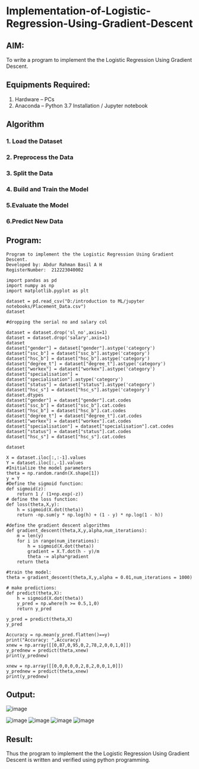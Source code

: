 # Implementation-of-Logistic-Regression-Using-Gradient-Descent

## AIM:
To write a program to implement the the Logistic Regression Using Gradient Descent.

## Equipments Required:
1. Hardware – PCs
2. Anaconda – Python 3.7 Installation / Jupyter notebook

## Algorithm
### 1. Load the Dataset
### 2. Preprocess the Data
### 3. Split the Data
### 4. Build and Train the Model
### 5.Evaluate the Model
### 6.Predict New Data

## Program:
```
Program to implement the the Logistic Regression Using Gradient Descent.
Developed by: Abdur Rahman Basil A H
RegisterNumber:  212223040002

```
```
import pandas as pd
import numpy as np
import matplotlib.pyplot as plt

dataset = pd.read_csv("D:/introduction to ML/jupyter notebooks/Placement_Data.csv")
dataset

#dropping the serial no and salary col

dataset = dataset.drop('sl_no',axis=1)
dataset = dataset.drop('salary',axis=1)
dataset
dataset["gender"] = dataset["gender"].astype('category')
dataset["ssc_b"] = dataset["ssc_b"].astype('category')
dataset["hsc_b"] = dataset["hsc_b"].astype('category')
dataset["degree_t"] = dataset["degree_t"].astype('category')
dataset["workex"] = dataset["workex"].astype('category')
dataset["specialisation"] = dataset["specialisation"].astype('category')
dataset["status"] = dataset["status"].astype('category')
dataset["hsc_s"] = dataset["hsc_s"].astype('category')
dataset.dtypes
dataset["gender"] = dataset["gender"].cat.codes
dataset["ssc_b"] = dataset["ssc_b"].cat.codes
dataset["hsc_b"] = dataset["hsc_b"].cat.codes
dataset["degree_t"] = dataset["degree_t"].cat.codes
dataset["workex"] = dataset["workex"].cat.codes
dataset["specialisation"] = dataset["specialisation"].cat.codes
dataset["status"] = dataset["status"].cat.codes
dataset["hsc_s"] = dataset["hsc_s"].cat.codes

dataset

X = dataset.iloc[:,:-1].values
Y = dataset.iloc[:,-1].values
#Initialize the model parameters
theta = np.random.randn(X.shape[1])
y = Y
#Define the sigmoid function:
def sigmoid(z):
    return 1 / (1+np.exp(-z))
# define the loss function:
def loss(theta,X,y):
    h = sigmoid(X.dot(theta))
    return -np.sum(y * np.log(h) + (1 - y) * np.log(1 - h))

#define the gradient descent algorithms
def gradient_descent(theta,X,y,alpha,num_iterations):
    m = len(y)
    for i in range(num_iterations):
        h = sigmoid(X.dot(theta))
        gradient = X.T.dot(h - y)/m
        theta -= alpha*gradient
    return theta

#train the model:
theta = gradient_descent(theta,X,y,alpha = 0.01,num_iterations = 1000)

# make predictions:
def predict(theta,X):
    h = sigmoid(X.dot(theta))
    y_pred = np.where(h >= 0.5,1,0)
    return y_pred

y_pred = predict(theta,X)
y_pred

Accuracy = np.mean(y_pred.flatten()==y)
print("Accuracy: ",Accuracy)
xnew = np.array([[0,87,0,95,0,2,78,2,0,0,1,0]])
y_prednew = predict(theta,xnew)
print(y_prednew)

xnew = np.array([[0,0,0,0,0,2,8,2,0,0,1,0]])
y_prednew = predict(theta,xnew)
print(y_prednew)
```

##  Output:
![image](https://github.com/arbasil05/-Implementation-of-Logistic-Regression-Using-Gradient-Descent/assets/144218037/ee088f29-4c49-4480-ac76-bc4503f5bdcb)

![image](https://github.com/arbasil05/-Implementation-of-Logistic-Regression-Using-Gradient-Descent/assets/144218037/dd92a9d8-d7da-4791-b82f-ffeda66362cc)
![image](https://github.com/arbasil05/-Implementation-of-Logistic-Regression-Using-Gradient-Descent/assets/144218037/55bd58ff-3dba-4ba6-8273-def9fd384111)
![image](https://github.com/arbasil05/-Implementation-of-Logistic-Regression-Using-Gradient-Descent/assets/144218037/4580c924-1e59-4a1b-aef9-af0fc9a99678)
![image](https://github.com/arbasil05/-Implementation-of-Logistic-Regression-Using-Gradient-Descent/assets/144218037/69152acc-bbef-4fdd-8bd6-bbe77f11785f)


## Result:
Thus the program to implement the the Logistic Regression Using Gradient Descent is written and verified using python programming.

